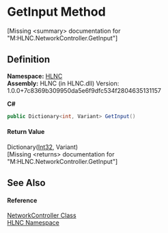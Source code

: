 # GetInput Method


\[Missing &lt;summary&gt; documentation for "M:HLNC.NetworkController.GetInput"\]



## Definition
**Namespace:** <a href="N_HLNC">HLNC</a>  
**Assembly:** HLNC (in HLNC.dll) Version: 1.0.0+7c8369b309950da5e6f9dfc534f2804635131157

**C#**
``` C#
public Dictionary<int, Variant> GetInput()
```



#### Return Value
Dictionary(<a href="https://learn.microsoft.com/dotnet/api/system.int32" target="_blank" rel="noopener noreferrer">Int32</a>, Variant)  
\[Missing &lt;returns&gt; documentation for "M:HLNC.NetworkController.GetInput"\]

## See Also


#### Reference
<a href="T_HLNC_NetworkController">NetworkController Class</a>  
<a href="N_HLNC">HLNC Namespace</a>  
